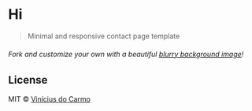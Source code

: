 # Hi

> Minimal and responsive contact page template

###### Fork and customize your own with a beautiful [blurry background image](https://google.com/search?q=free+blurry+backgrounds&oq=free+blurry+backgrounds)!


## License

MIT © [Vinícius do Carmo](http://vinimdocarmo.github.oi)
